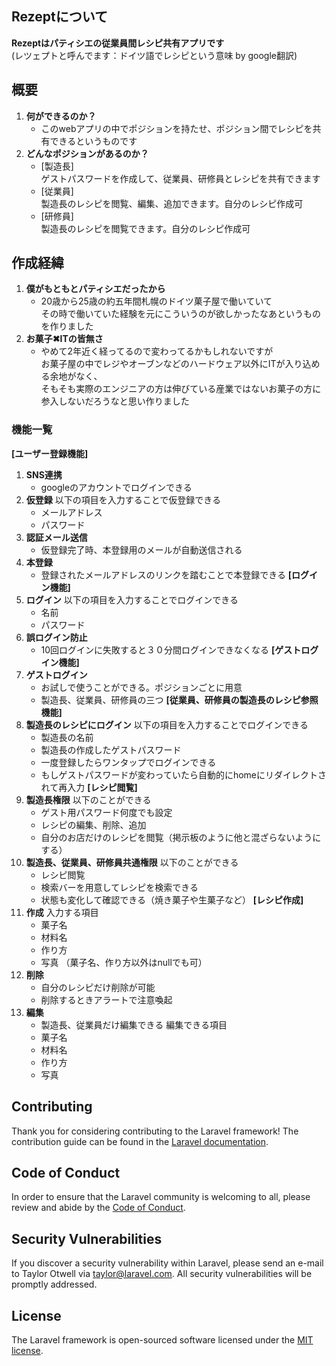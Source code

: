 
## Rezeptについて

**Rezeptはパティシエの従業員間レシピ共有アプリです**<br>
(レツェプトと呼んでます：ドイツ語でレシピという意味 by google翻訳)


## 概要
1. **何ができるのか？**
   - このwebアプリの中でポジションを持たせ、ポジション間でレシピを共有できるというものです
2. **どんなポジションがあるのか？**
   - [製造長]<br>
  ゲストパスワードを作成して、従業員、研修員とレシピを共有できます
   - [従業員]<br>
     製造長のレシピを閲覧、編集、追加できます。自分のレシピ作成可
   - [研修員]<br>
     製造長のレシピを閲覧できます。自分のレシピ作成可


## 作成経緯

1. **僕がもともとパティシエだったから**
   - 20歳から25歳の約五年間札幌のドイツ菓子屋で働いていて<br>
 その時で働いていた経験を元にこういうのが欲しかったなあというものを作りました
2. **お菓子✖︎ITの皆無さ**
   - やめて2年近く経ってるので変わってるかもしれないですが <br>
お菓子屋の中でレジやオーブンなどのハードウェア以外にITが入り込める余地がなく、<br>
そもそも実際のエンジニアの方は伸びている産業ではないお菓子の方に参入しないだろうなと思い作りました

### 機能一覧
**[ユーザー登録機能]**
1. **SNS連携**
   - googleのアカウントでログインできる
2. **仮登録**
   以下の項目を入力することで仮登録できる
   - メールアドレス
   - パスワード
3. **認証メール送信**
   - 仮登録完了時、本登録用のメールが自動送信される
4. **本登録**
   - 登録されたメールアドレスのリンクを踏むことで本登録できる
**[ログイン機能]**
1. **ログイン**
   以下の項目を入力することでログインできる
   - 名前
   - パスワード
2. **誤ログイン防止**
   - 10回ログインに失敗すると３０分間ログインできなくなる
**[ゲストログイン機能]**
1. **ゲストログイン**
   - お試しで使うことができる。ポジションごとに用意
   - 製造長、従業員、研修員の三つ
**[従業員、研修員の製造長のレシピ参照機能]**
1. **製造長のレシピにログイン**
   以下の項目を入力することでログインできる
   - 製造長の名前
   - 製造長の作成したゲストパスワード
   - 一度登録したらワンタップでログインできる
   - もしゲストパスワードが変わっていたら自動的にhomeにリダイレクトされて再入力
**[レシピ閲覧]**
1. **製造長権限**
   以下のことができる
   - ゲスト用パスワード何度でも設定
   - レシピの編集、削除、追加
   - 自分のお店だけのレシピを閲覧（掲示板のように他と混ざらないようにする）
2. **製造長、従業員、研修員共通権限**
   以下のことができる
   - レシピ閲覧
   - 検索バーを用意してレシピを検索できる
   - 状態も変化して確認できる（焼き菓子や生菓子など）
**[レシピ作成]**
1. **作成**
   入力する項目
   - 菓子名
   - 材料名
   - 作り方
   - 写真
   （菓子名、作り方以外はnullでも可）
2. **削除**
   - 自分のレシピだけ削除が可能
   - 削除するときアラートで注意喚起
3. **編集**
   - 製造長、従業員だけ編集できる
   編集できる項目
   - 菓子名
   - 材料名
   - 作り方
   - 写真




## Contributing

Thank you for considering contributing to the Laravel framework! The contribution guide can be found in the [Laravel documentation](https://laravel.com/docs/contributions).

## Code of Conduct

In order to ensure that the Laravel community is welcoming to all, please review and abide by the [Code of Conduct](https://laravel.com/docs/contributions#code-of-conduct).

## Security Vulnerabilities

If you discover a security vulnerability within Laravel, please send an e-mail to Taylor Otwell via [taylor@laravel.com](mailto:taylor@laravel.com). All security vulnerabilities will be promptly addressed.

## License

The Laravel framework is open-sourced software licensed under the [MIT license](https://opensource.org/licenses/MIT).
